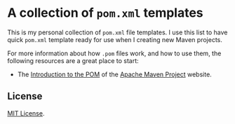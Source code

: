 # A collection of `pom.xml` templates

This is my personal collection of `pom.xml` file templates.
I use this list to have quick `pom.xml` template ready for use when I creating new Maven projects.

For more information about how `.pom` files work, and how to use them,
the following resources are a great place to start:

- The [Introduction to the POM][pom] of the [Apache Maven Project][maven] website.

[pom]: https://maven.apache.org/guides/introduction/introduction-to-the-pom.html
[maven]: https://maven.apache.org

## License

[MIT License](./LICENSE).